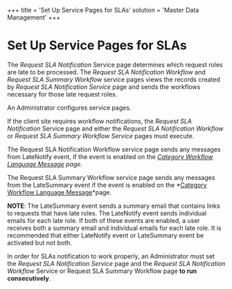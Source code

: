 +++
title = 'Set Up Service Pages for SLAs'
solution = 'Master Data Management'
+++

# Set Up Service Pages for SLAs

The *Request SLA Notification* Service page determines which request
roles are late to be processed. The *Request SLA Notification Workflow*
and <span style="font-style: italic;">Request SLA Summary
Workflow</span> service pages views the records created by *Request SLA
Notification Service* page and sends the workflows necessary for those
late request roles.

An Administrator configures service pages.

If the client site requires workflow notifications, the *Request SLA
Notification* Service page and either the *Request SLA Notification
Workflow* or <span style="font-style: italic;">Request SLA Summary
Workflow Service </span>pages must execute.

The Request SLA Notification Workflow service page sends any messages
from LateNotify event, if the event is enabled on the *[Category
Workflow Language
Message](../Page_Desc/Category_Workflow_Language_Message_H.htm) page.*

The Request SLA Summary Workflow service page sends any messages from
the LateSummary event if the event is enabled on the *[Category Workflow
Language
Message](../Page_Desc/Category_Workflow_Language_Message_H.htm)*page.

**NOTE**: The LateSummary event sends a summary email that contains
links to requests that have late roles. The LateNotify event sends
individual emails for each late role. If both of these events are
enabled, a user receives both a summary email and individual emails for
each late role. It is recommended that either LateNotify event or
LateSummary event be activated but not both.

In order for SLAs notification to work properly, an Administrator must
set the *Request SLA Notification Service* page and the *Request SLA
Notification Workflow* Service or Request SLA Summary Workflow page **to
run consecutively**.
